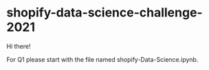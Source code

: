 # shopify-data-science-challenge-2021
Hi there!

For Q1 please start with the file named shopify-Data-Science.ipynb. 
